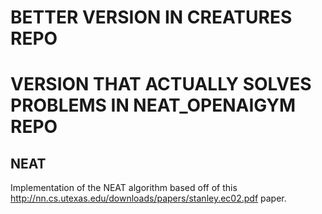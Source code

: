 # BETTER VERSION IN CREATURES REPO
# VERSION THAT ACTUALLY SOLVES PROBLEMS IN NEAT_OPENAIGYM REPO
## **NEAT**
Implementation of the NEAT algorithm based off of this http://nn.cs.utexas.edu/downloads/papers/stanley.ec02.pdf paper.


